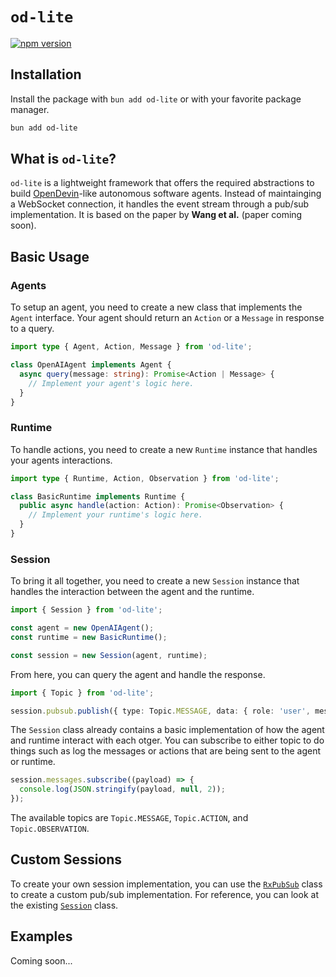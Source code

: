 # `od-lite`

[![npm version](https://badge.fury.io/js/od-lite.svg?kill_cache=1)](https://badge.fury.io/js/od-lite)

## Installation

Install the package with `bun add od-lite` or with your favorite package manager.

```sh
bun add od-lite
```

## What is `od-lite`?

`od-lite` is a lightweight framework that offers the required abstractions to build [OpenDevin](https://github.com/OpenDevin/OpenDevin)-like autonomous software agents. Instead of maintainging a WebSocket connection, it handles the event stream through a pub/sub implementation. It is based on the paper by **Wang et al.** (paper coming soon).

## Basic Usage

### Agents

To setup an agent, you need to create a new class that implements the `Agent` interface. Your agent should return an `Action` or a `Message` in response to a query.

```ts
import type { Agent, Action, Message } from 'od-lite';

class OpenAIAgent implements Agent {
  async query(message: string): Promise<Action | Message> {
    // Implement your agent's logic here.
  }
}
```

### Runtime

To handle actions, you need to create a new `Runtime` instance that handles your agents interactions.

```ts
import type { Runtime, Action, Observation } from 'od-lite';

class BasicRuntime implements Runtime {
  public async handle(action: Action): Promise<Observation> {
    // Implement your runtime's logic here.
  }
}
```

### Session

To bring it all together, you need to create a new `Session` instance that handles the interaction between the agent and the runtime.

```ts
import { Session } from 'od-lite';

const agent = new OpenAIAgent();
const runtime = new BasicRuntime();

const session = new Session(agent, runtime);
```

From here, you can query the agent and handle the response.

```ts
import { Topic } from 'od-lite';

session.pubsub.publish({ type: Topic.MESSAGE, data: { role: 'user', message: 'Please run ls in the terminal' } });
```

The `Session` class already contains a basic implementation of how the agent and runtime interact with each otger. You can subscribe to either topic to do things such as log the messages or actions that are being sent to the agent or runtime.

```ts
session.messages.subscribe((payload) => {
  console.log(JSON.stringify(payload, null, 2));
});
```

The available topics are `Topic.MESSAGE`, `Topic.ACTION`, and `Topic.OBSERVATION`.

## Custom Sessions

To create your own session implementation, you can use the [`RxPubSub`](./src/core/utils/rx-pub-sub.ts) class to create a custom pub/sub implementation. For reference, you can look at the existing [`Session`](./src/core/session.ts) class.

## Examples

Coming soon...
